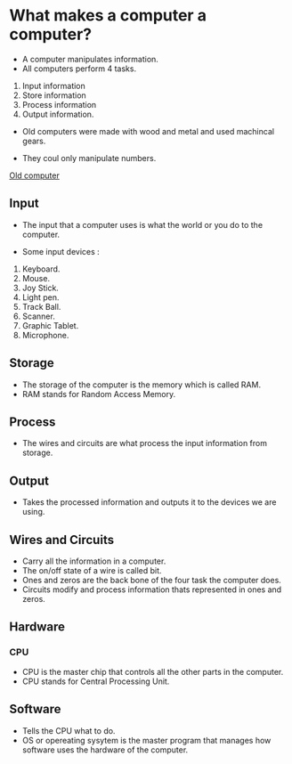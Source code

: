 # What makes a computer a computer?

- A computer manipulates information.
- All computers perform 4 tasks.
1. Input information
1. Store information
1. Process information
1. Output information.

- Old computers were made with wood and metal and used machincal gears.

- They coul only manipulate numbers.

[Old computer](https://i.ytimg.com/vi/kH8gehlirrE/maxresdefault.jpg)


## Input
- The input that a computer uses is what the world or you do to the computer. 

- Some input devices : 

1. Keyboard.
1. Mouse.
1. Joy Stick.
1. Light pen.
1. Track Ball.
1. Scanner.
1. Graphic Tablet.
1. Microphone.

## Storage

- The storage of the computer is the memory which is called RAM.
- RAM stands for Random Access Memory.

## Process

- The wires and circuits are what process the input information from storage.

## Output

- Takes the processed information and outputs it to the devices we are using. 

## Wires and Circuits

- Carry all the information in a computer.
- The on/off state of a wire is called bit.
- Ones and zeros are the back bone of the four task the computer does.
- Circuits modify and process information thats represented in ones and zeros.

## Hardware

### CPU
- CPU is the master chip that controls all the other parts in the computer.
- CPU stands for Central Processing Unit.

## Software
- Tells the CPU what to do.
- OS or opereating sysytem is the master program that manages how software uses the hardware of the computer.